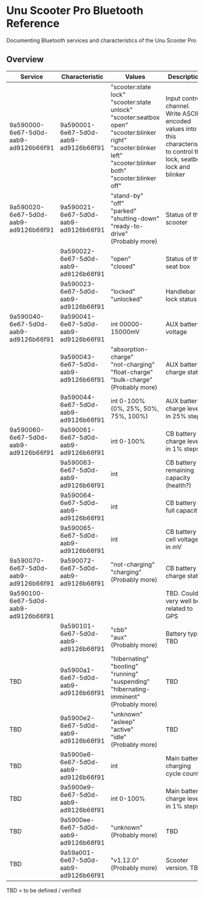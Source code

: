 # Unu Scooter Pro Bluetooth Reference
Documenting Bluetooth services and characteristics of the Unu Scooter Pro

## Overview

| **Service** | **Characteristic** | **Values** | **Description** |
|---|---|---|---|
| 9a590000-6e67-5d0d-aab9-ad9126b66f91 | 9a590001-6e67-5d0d-aab9-ad9126b66f91 | "scooter:state lock"<br>"scooter:state unlock"<br>"scooter:seatbox open"<br>"scooter:blinker right"<br>"scooter:blinker left"<br>"scooter:blinker both"<br>"scooter:blinker off" | Input control channel. Write ASCII-encoded values into this characteristic to control the lock, seatbox lock and blinker |
| 9a590020-6e67-5d0d-aab9-ad9126b66f91 | 9a590021-6e67-5d0d-aab9-ad9126b66f91 | "stand-by"<br>"off"<br>"parked"<br>"shutting-down"<br>"ready-to-drive"<br>(Probably more) | Status of the scooter |
|                                      | 9a590022-6e67-5d0d-aab9-ad9126b66f91 | "open"<br>"closed" | Status of the seat box |
|                                      | 9a590023-6e67-5d0d-aab9-ad9126b66f91 | "locked"<br>"unlocked" | Handlebar lock status |
| 9a590040-6e67-5d0d-aab9-ad9126b66f91 | 9a590041-6e67-5d0d-aab9-ad9126b66f91 | int 00000-15000mV | AUX battery voltage |
|                                      | 9a590043-6e67-5d0d-aab9-ad9126b66f91 | "absorption-charge"<br>"not-charging"<br>"float-charge"<br>"bulk-charge"<br>(Probably more) | AUX battery charge status |
|                                      | 9a590044-6e67-5d0d-aab9-ad9126b66f91 | int 0-100% (0%, 25%, 50%, 75%, 100%) | AUX battery charge level in 25% steps |
| 9a590060-6e67-5d0d-aab9-ad9126b66f91 | 9a590061-6e67-5d0d-aab9-ad9126b66f91 | int 0-100% | CB battery charge level in 1% steps |
|                                      | 9a590063-6e67-5d0d-aab9-ad9126b66f91 | int | CB battery remaining capacity (health?) |
|                                      | 9a590064-6e67-5d0d-aab9-ad9126b66f91 | int | CB battery full capacity |
|                                      | 9a590065-6e67-5d0d-aab9-ad9126b66f91 | int | CB battery cell voltage in mV |
| 9a590070-6e67-5d0d-aab9-ad9126b66f91 | 9a590072-6e67-5d0d-aab9-ad9126b66f91 | "not-charging"<br>"charging"<br>(Probably more) | CB battery charge status |
| 9a590100-6e67-5d0d-aab9-ad9126b66f91 |  |  | TBD. Could very well be related to GPS |
|                                      | 9a590101-6e67-5d0d-aab9-ad9126b66f91 | "cbb"<br>"aux"<br>(Probably more) | Battery type. TBD |
| TBD                                  | 9a5900a1-6e67-5d0d-aab9-ad9126b66f91 | "hibernating"<br>"booting"<br>"running"<br>"suspending"<br>"hibernating-imminent"<br>(Probably more) | TBD |
| TBD                                  | 9a5900e2-6e67-5d0d-aab9-ad9126b66f91 | "unknown"<br>"asleep"<br>"active"<br>"idle"<br>(Probably more) | TBD |
| TBD                                  | 9a5900e6-6e67-5d0d-aab9-ad9126b66f91 | int | Main battery charging cycle count |
| TBD                                  | 9a5900e9-6e67-5d0d-aab9-ad9126b66f91 | int 0-100% | Main battery charge level in 1% steps |
| TBD                                  | 9a5900ee-6e67-5d0d-aab9-ad9126b66f91 | "unknown"<br>(Probably more) | TBD |
| TBD                                  | 9a59a001-6e67-5d0d-aab9-ad9126b66f91 | "v1.12.0"<br>(Probably more) | Scooter version. TBD |

TBD = to be defined / verified
